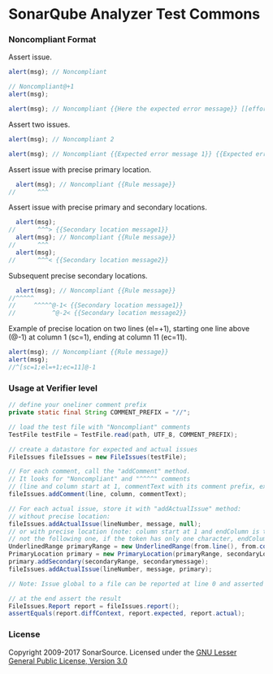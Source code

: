 SonarQube Analyzer Test Commons
=========================

### Noncompliant Format

Assert issue.
```javascript
alert(msg); // Noncompliant

// Noncompliant@+1
alert(msg);

alert(msg); // Noncompliant {{Here the expected error message}} [[effortToFix=2]]
```

Assert two issues.
```javascript
alert(msg); // Noncompliant 2

alert(msg); // Noncompliant {{Expected error message 1}} {{Expected error message 2}}
```

Assert issue with precise primary location.
```javascript
  alert(msg); // Noncompliant {{Rule message}}
//      ^^^
```

Assert issue with precise primary and secondary locations.
```javascript
  alert(msg);
//      ^^^> {{Secondary location message1}}
  alert(msg); // Noncompliant {{Rule message}}
//      ^^^
  alert(msg);
//      ^^^< {{Secondary location message2}}
```

Subsequent precise secondary locations.
```javascript
  alert(msg); // Noncompliant {{Rule message}}
//^^^^^
//     ^^^^^@-1< {{Secondary location message1}}
//          ^@-2< {{Secondary location message2}}
```

Example of precise location on two lines (el=+1), starting one line above (@-1) at column 1 (sc=1), ending at column 11 (ec=11).
```javascript
alert(msg); // Noncompliant {{Rule message}}
alert(msg);
//^[sc=1;el=+1;ec=11]@-1
```

### Usage at Verifier level

```java
// define your oneliner comment prefix
private static final String COMMENT_PREFIX = "//";

// load the test file with "Noncompliant" comments
TestFile testFile = TestFile.read(path, UTF_8, COMMENT_PREFIX);

// create a datastore for expected and actual issues
FileIssues fileIssues = new FileIssues(testFile);

// For each comment, call the "addComment" method.
// It looks for "Noncompliant" and "^^^^" comments
// (line and column start at 1, commentText with its comment prefix, ex: // 123)
fileIssues.addComment(line, column, commentText);

// For each actual issue, store it with "addActualIssue" method:
// without precise location:
fileIssues.addActualIssue(lineNumber, message, null);
// or with precise location (note: column start at 1 and endColumn is the last character of the token,
// not the following one, if the token has only one character, endColumn == column)
UnderlinedRange primaryRange = new UnderlinedRange(from.line(), from.column(), to.endLine(), to.endColumn());
PrimaryLocation primary = new PrimaryLocation(primaryRange, secondaryLocationCount);
primary.addSecondary(secondaryRange, secondarymessage);
fileIssues.addActualIssue(lineNumber, message, primary);

// Note: Issue global to a file can be reported at line 0 and asserted using "// Noncompliant@0 {{...}}"

// at the end assert the result
FileIssues.Report report = fileIssues.report();
assertEquals(report.diffContext, report.expected, report.actual);
```

### License
Copyright 2009-2017 SonarSource.
Licensed under the [GNU Lesser General Public License, Version 3.0](http://www.gnu.org/licenses/lgpl.txt)
